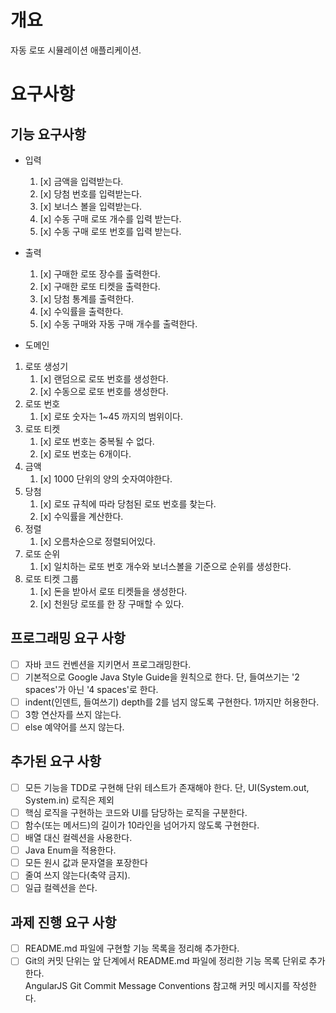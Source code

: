 # 개요

자동 로또 시뮬레이션 애플리케이션.

# 요구사항 

## 기능 요구사항

- 입력  
  1. [x] 금액을 입력받는다.
  2. [x] 당첨 번호를 입력받는다.
  3. [x] 보너스 볼을 입력받는다.
  4. [x] 수동 구매 로또 개수를 입력 받는다.
  5. [x] 수동 구매 로또 번호를 입력 받는다.
    
- 출력
  1. [x] 구매한 로또 장수를 출력한다.
  2. [x] 구매한 로또 티켓을 출력한다.
  3. [x] 당첨 통계를 출력한다.
  4. [x] 수익률을 출력한다.
  5. [x] 수동 구매와 자동 구매 개수를 출력한다.
    
- 도메인
 1. 로또 생성기
    1. [x] 랜덤으로 로또 번호를 생성한다.
    2. [x] 수동으로 로또 번호를 생성한다.
 2. 로또 번호   
    1. [x] 로또 숫자는 1~45 까지의 범위이다.
 3. 로또 티켓
    1. [x] 로또 번호는 중복될 수 없다.
    2. [x] 로또 번호는 6개이다.
 4. 금액
    1. [x] 1000 단위의 양의 숫자여야한다.
 5. 당첨
    1. [x] 로또 규칙에 따라 당첨된 로또 번호를 찾는다.
    2. [x] 수익률을 계산한다.
 6. 정렬
    1. [x] 오름차순으로 정렬되어있다. 
 7. 로또 순위
    1. [x] 일치하는 로또 번호 개수와 보너스볼을 기준으로 순위를 생성한다.
 8. 로또 티켓 그룹
    1. [x] 돈을 받아서 로또 티켓들을 생성한다.
    2. [x] 천원당 로또를 한 장 구매할 수 있다.

## 프로그래밍 요구 사항
- [ ] 자바 코드 컨벤션을 지키면서 프로그래밍한다.
- [ ] 기본적으로 Google Java Style Guide을 원칙으로 한다. 단, 들여쓰기는 '2 spaces'가 아닌 '4 spaces'로 한다.
- [ ] indent(인덴트, 들여쓰기) depth를 2를 넘지 않도록 구현한다. 1까지만 허용한다.
- [ ] 3항 연산자를 쓰지 않는다.
- [ ] else 예약어를 쓰지 않는다.

## 추가된 요구 사항
- [ ] 모든 기능을 TDD로 구현해 단위 테스트가 존재해야 한다. 단, UI(System.out, System.in) 로직은 제외
- [ ] 핵심 로직을 구현하는 코드와 UI를 담당하는 로직을 구분한다.
- [ ] 함수(또는 메서드)의 길이가 10라인을 넘어가지 않도록 구현한다.
- [ ] 배열 대신 컬렉션을 사용한다.
- [ ] Java Enum을 적용한다.
- [ ] 모든 원시 값과 문자열을 포장한다
- [ ] 줄여 쓰지 않는다(축약 금지).
- [ ] 일급 컬렉션을 쓴다.

## 과제 진행 요구 사항
- [ ] README.md 파일에 구현할 기능 목록을 정리해 추가한다.
- [ ] Git의 커밋 단위는 앞 단계에서 README.md 파일에 정리한 기능 목록 단위로 추가한다.   
  AngularJS Git Commit Message Conventions 참고해 커밋 메시지를 작성한다.
